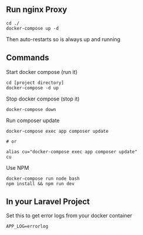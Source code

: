 ## Run nginx Proxy

    cd ./
    docker-compose up -d
    
Then auto-restarts so is always up and running

## Commands

Start docker compose (run it)

    cd [project directory]
    docker-compose -d up

Stop docker compose (stop it)

    docker-compose down

Run composer update

    docker-compose exec app composer update
    
    # or
    
    alias cu="docker-compose exec app composer update"
    cu
    
Use NPM

    docker-compose run node bash
    npm install && npm run dev

## In your Laravel Project

Set this to get error logs from your docker container

    APP_LOG=errorlog